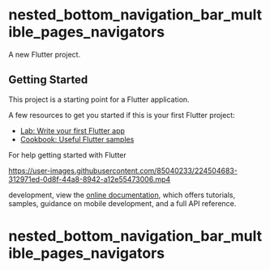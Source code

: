 # nested_bottom_navigation_bar_multible_pages_navigators

A new Flutter project.

## Getting Started

This project is a starting point for a Flutter application.

A few resources to get you started if this is your first Flutter project:

- [Lab: Write your first Flutter app](https://docs.flutter.dev/get-started/codelab)
- [Cookbook: Useful Flutter samples](https://docs.flutter.dev/cookbook)

For help getting started with Flutter

https://user-images.githubusercontent.com/85040233/224504683-312971ed-0d8f-44a8-8942-a12e55473006.mp4

 development, view the
[online documentation](https://docs.flutter.dev/), which offers tutorials,
samples, guidance on mobile development, and a full API reference.
# nested_bottom_navigation_bar_multible_pages_navigators
